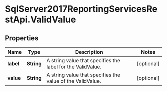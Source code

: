 # SqlServer2017ReportingServicesRestApi.ValidValue

## Properties
Name | Type | Description | Notes
------------ | ------------- | ------------- | -------------
**label** | **String** | A string value that specifies the label for the ValidValue. | [optional] 
**value** | **String** | A string value that specifies the value of the ValidValue. | [optional] 


